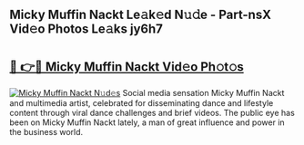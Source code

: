 ## Micky Muffin Nackt Le𝚊k𝚎d N𝚞𝚍e - Part-nsX Vid𝚎o Photos Le𝚊ks jy6h7

# <h2><a href="http://fb2o43.evod.top/?m=Micky+Muffin+Nackt">🔗 👉🔴 Micky Muffin Nackt Vid𝚎o Ph𝚘t𝚘s</a></h2>

[![Micky Muffin Nackt N𝚞d𝚎s](https://i.imgur.com/8V9OHl7.gif)](http://fb2o43.evod.top/?m=Micky+Muffin+Nackt)
Social media sensation Micky Muffin Nackt and multimedia artist, celebrated for disseminating dance and lifestyle content through viral dance challenges and brief videos. The public eye has been on Micky Muffin Nackt lately, a man of great influence and power in the business world. 
